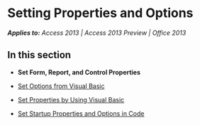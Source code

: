 
# Setting Properties and Options

 _**Applies to:** Access 2013 | Access 2013 Preview | Office 2013_


## In this section


-  **Set Form, Report, and Control Properties**
    
-  [Set Options from Visual Basic](c85ab081-6522-f851-a0d7-3d6612af26ab.md)
    
-  [Set Properties by Using Visual Basic](3fa3677b-a779-3bc7-0f0f-827c252b3292.md)
    
-  [Set Startup Properties and Options in Code](6b6e50d6-27b5-337b-e95e-5e100c958713.md)
    
